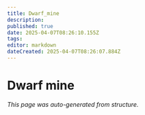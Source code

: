 ```yaml
---
title: Dwarf_mine
description: 
published: true
date: 2025-04-07T08:26:10.155Z
tags: 
editor: markdown
dateCreated: 2025-04-07T08:26:07.884Z
---
```


# Dwarf mine

*This page was auto-generated from structure.*